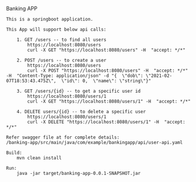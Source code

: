 Banking APP

    This is a springboot application.
    
    This App will support below api calls:
        
        1. GET /users -- to find all users
            https://localhost:8080/users
            curl -X GET "https://localhost:8080/users" -H  "accept: */*"
            
        2. POST /users -- to create a user
            https://localhost:8080/users
            curl -X POST "https://localhost:8080/users" -H  "accept: */*" -H  "Content-Type: application/json" -d "{  \"dob\": \"2021-02-07T18:53:43.475Z\",  \"id\": 0,  \"name\": \"string\"}"
        
        3. GET /users/{id} -- to get a specific user id
            https://localhost:8080/users/1
            curl -X GET "https://localhost:8080/users/1" -H  "accept: */*"
        
        4. DELETE users/{id} -- to delete a specific user
            https://localhost:8080/users/1
            curl -X DELETE "https://localhost:8080/users/1" -H  "accept: */*"
    
    Refer swagger file at for complete details:
    /banking-app/src/main/java/com/example/bankingapp/api/user-api.yaml

    Build:
        mvn clean install

    Run:
        java -jar target/banking-app-0.0.1-SNAPSHOT.jar
